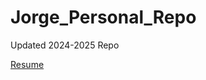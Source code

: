 # Jorge_Personal_Repo
Updated 2024-2025 Repo

[Resume](https://github.com/jorgedr22/Jorge_Personal_Repo/blob/0d669ead4cc96ede5053915c3925e10c19ded4fe/Resume_Jorge_Del_Rio.pdf)

